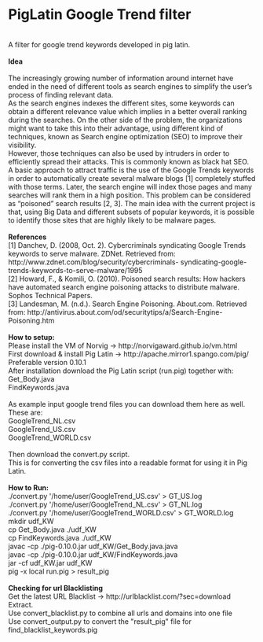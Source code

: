 PigLatin Google Trend filter
=============================
<br>
A filter for google trend keywords developed in pig latin.
<br>
<br>
<b>Idea</b>
<br>
<br>
The increasingly growing number of information around internet have ended in the need of different tools as search engines to simplify the user’s process of finding relevant data.
<br>
As the search engines indexes the different sites, some keywords can obtain a different relevance value which implies in a better overall ranking during the searches. On the other side of the problem, the organizations might want to take this into their advantage, using different kind of techniques, known as Search engine optimization (SEO) to improve their visibility.
<br>
However, those techniques can also be used by intruders in order to efficiently spread their attacks. This is commonly known as black hat SEO.
<br>
A basic approach to attract traffic is the use of the Google Trends keywords in order to automatically create several malware blogs [1] completely stuffed with those terms. Later, the search engine will index those pages and many searches will rank them in a high position. This problem can be considered as “poisoned” search results [2, 3].
The main idea with the current project is that, using Big Data and different subsets of popular keywords, it is possible to identify those sites that are highly likely to be malware pages.
<br>
<br>
<b>References</b>
<br>
[1]	Danchev, D. (2008, Oct. 2). Cybercriminals syndicating Google Trends keywords to serve malware. ZDNet. Retrieved from: http://www.zdnet.com/blog/security/cybercriminals- syndicating-google-trends-keywords-to-serve-malware/1995
<br>
[2]	Howard, F., & Komili, O. (2010). Poisoned search results: How hackers have automated search engine poisoning attacks to distribute malware. Sophos Technical Papers.
<br>
[3]	Landesman, M. (n.d.). Search Engine Poisoning. About.com. Retrieved from: http://antivirus.about.com/od/securitytips/a/Search-Engine-Poisoning.htm
<br>
<br>
<b>How to setup:</b>
<br>
Please install the VM of Norvig -> http://norvigaward.github.io/vm.html<br>
First download & install Pig Latin -> http://apache.mirror1.spango.com/pig/<br>
Preferable version 0.10.1<br>
After installation download the Pig Latin script (run.pig) together with:<br>
Get_Body.java <br>
FindKeywords.java<br>
<br>
As example input google trend files you can download them here as well.<br>
These are:<br>
GoogleTrend_NL.csv<br>
GoogleTrend_US.csv<br>
GoogleTrend_WORLD.csv<br>
<br>
Then download the convert.py script.<br>
This is for converting the csv files into a readable format for using it in Pig Latin.<br>
<br>
<b>How to Run:</b>
<br>
./convert.py '/home/user/GoogleTrend_US.csv' > GT_US.log<br>
./convert.py '/home/user/GoogleTrend_NL.csv' > GT_NL.log<br>
./convert.py '/home/user/GoogleTrend_WORLD.csv' > GT_WORLD.log<br>
mkdir udf_KW<br>
cp Get_Body.java ./udf_KW<br>
cp FindKeywords.java ./udf_KW<br>
javac -cp ./pig-0.10.0.jar udf_KW/Get_Body.java.java<br>
javac -cp ./pig-0.10.0.jar udf_KW/FindKeywords.java<br>
jar -cf udf_KW.jar udf_KW<br>
pig -x local run.pig > result_pig<br>
<br>
<b>Checking for url Blacklisting</b><br>
Get the latest URL Blacklist -> http://urlblacklist.com/?sec=download<br>
Extract.<br>
Use convert_blacklist.py to combine all urls and domains into one file<br>
Use convert_output.py to convert the "result_pig" file for find_blacklist_keywords.pig<br>



